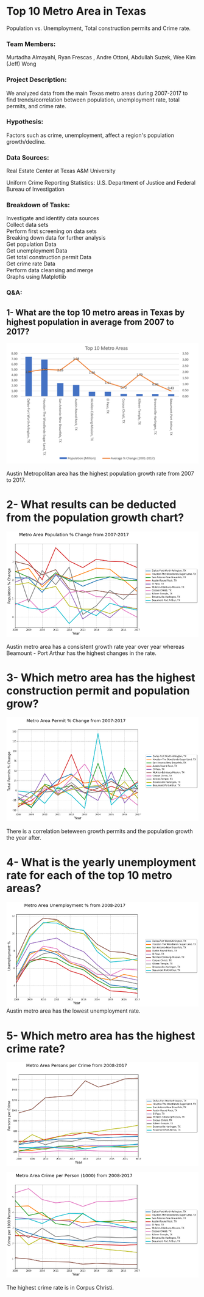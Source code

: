 # Top 10 Metro Area in Texas

 Population vs. Unemployment, Total construction permits and Crime rate.

### Team Members:

Murtadha Almayahi, Ryan Frescas , Andre Ottoni, Abdullah Suzek, Wee Kim (Jeff) Wong  

### Project Description:

We analyzed data from the main Texas metro areas during 2007-2017 to find trends/correlation between population, unemployment rate, total permits, and crime rate.  

### Hypothesis:
Factors such as crime, unemployment, affect a region's population growth/decline.

### Data Sources:

Real Estate Center at Texas A&M University

Uniform Crime Reporting Statistics: U.S. Department of Justice and Federal Bureau of Investigation
 
### Breakdown of Tasks:  
Investigate and identify data sources  
Collect data sets  
Perform first screening on data sets  
Breaking down data for further analysis  
Get population Data  
Get unemployment Data  
Get total construction permit Data  
Get crime rate Data  
Perform data cleansing and merge  
Graphs using Matplotlib  
  
### Q&A:  
## 1- What are the top 10 metro areas in Texas by highest population in average from 2007 to 2017?

 ![2007-2017-Texas-City-Analysis](city-analysis/Images/city_by_population.PNG)

Austin Metropolitan area has the highest population growth rate from 2007 to 2017.


# 2- What results can be deducted from the population growth chart?

![2007-2017-Texas-City-Analysis](city-analysis/Images/population.png)

Austin metro area has a consistent growth rate year over year whereas Beamount - Port Arthur has the highest changes in the rate.

# 3- Which metro area has the highest construction permit and population grow?

 ![2007-2017-Texas-City-Analysis](city-analysis/Images/permit.png)
 
 There is a correlation beteween growth permits and the population growth the year after.
 
# 4- What is the yearly unemployment rate for each of the top 10 metro areas?

 ![2007-2017-Texas-City-Analysis](city-analysis/Images/unemployment.png)
Austin metro area has the lowest unemployment rate.

# 5- Which metro area has the highest crime rate?

 ![2007-2017-Texas-City-Analysis](city-analysis/Images/crime.png)
 
 ![2007-2017-Texas-City-Analysis](city-analysis/Images/crimerate.png)
 
 The highest crime rate is in Corpus Christi.
